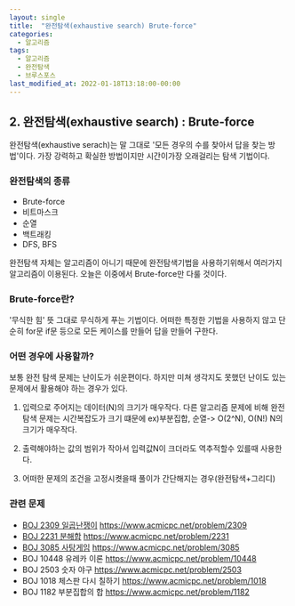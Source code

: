 ```yaml
---
layout: single
title:  "완전탐색(exhaustive search) Brute-force"
categories:
  - 알고리즘
tags:
  - 알고리즘
  - 완전탐색
  - 브루스포스
last_modified_at: 2022-01-18T13:18:00-00:00
---
```


## 2. 완전탐색(exhaustive search) : Brute-force

완전탐색(exhaustive serach)는 말 그대로 '모든 경우의 수를 찾아서 답을 찾는 방법'이다. 가장 강력하고 확실한 방법이지만 시간이가장 오래걸리는 탐색 기법이다.


### 완전탐색의 종류

- Brute-force
- 비트마스크
- 순열
- 백트래킹
- DFS, BFS

완전탐색 자체는 알고리즘이 아니기 때문에 완전탐색기법을 사용하기위해서 여러가지  알고리즘이 이용된다.
오늘은 이중에서 Brute-force만 다룰 것이다.

###  Brute-force란?

'무식한 힘' 뜻 그대로 무식하게 푸는 기법이다. 어떠한 특정한 기법을 사용하지 않고 단순히 for문 if문 등으로 모든 케이스를 만들어 답을 만들어 구한다.


### 어떤 경우에 사용할까?

보통 완전 탐색 문제는 난이도가 쉬운편이다. 하지만 미쳐 생각지도 못했던 난이도 있는 문제에서 활용해야 하는 경우가 있다.


1. 입력으로 주어지는 데이터(N)의 크기가 매우작다.
   다른 알고리즘 문제에 비해 완전 탐색 문제는 시간복잡도가 크기 떄문에 ex)부분집합, 순열-> O(2^N), O(N!)  N의 크기가 매우작다.
2. 출력해야하는 값의 범위가 작아서 입력값N이 크더라도 역추적할수 있를때 사용한다.
   
3. 어떠한 문제의 조건을 고정시켯을때 풀이가 간단해지는 경우(완전탐색+그리디)
   

### 관련 문제

- [BOJ 2309 일곱난쟁이](https://hong1995.github.io/BOJ2309/)
  <https://www.acmicpc.net/problem/2309>
- [BOJ 2231 분해합](https://hong1995.github.io/BOJ2231/)
  <https://www.acmicpc.net/problem/2231>
- [BOJ 3085 사탕게임](https://hong1995.github.io/BOJ3085/)
  <https://www.acmicpc.net/problem/3085>
- BOJ 10448 유레카 이론
  <https://www.acmicpc.net/problem/10448>
- BOJ 2503 숫자 야구
  <https://www.acmicpc.net/problem/2503>
- BOJ 1018 체스판 다시 칠하기
  <https://www.acmicpc.net/problem/1018>
- BOJ 1182 부분집합의 합
  <https://www.acmicpc.net/problem/1182>
